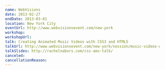 ```yaml
---
name: WebVisions
date: 2013-02-27
endDate: 2013-03-01
location: New York City
eventUrl: http://www.webvisionsevent.com/new-york
workshop:
workshopUrl:
talk: Creating Animated Music Videos with CSS3 and HTML5
talkUrl: http://www.webvisionsevent.com/new-york/session/music-videos-with-css3-and-html5/
talkSlides: http://rachelnabors.com/css-amv-talk/
canceled:
cancellationReason:
---
```

